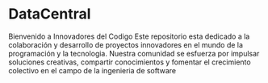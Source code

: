 # DataCentral
Bienvenido a Innovadores del Codigo  Este repositorio esta dedicado a la colaboración y desarrollo de proyectos innovadores en el mundo de la programación y la tecnologia. Nuestra comunidad se esfuerza por impulsar soluciones creativas, compartir conocimientos y fomentar el crecimiento colectivo en el campo de la ingenieria de software

